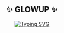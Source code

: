 <div align="center">

  <h2>✨ GLOWUP ✨</h2>
  
  <p align="center">
    <a href="https://git.io/typing-svg"><img src="https://readme-typing-svg.herokuapp.com?font=Delius+Swash+Caps&weight=700&size=16&duration=3000&pause=2000&color=C57E19FF&background=FFFC000B&center=true&vCenter=true&width=435&lines=The+best+website+to+find+beauty+salons" alt="Typing SVG" /></a>
  </p>
</div>
